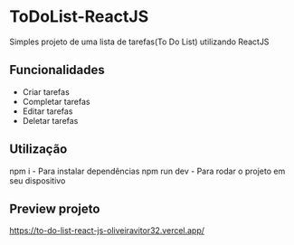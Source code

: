# ToDoList-ReactJS
 Simples projeto de uma lista de tarefas(To Do List) utilizando ReactJS
 
## Funcionalidades
- Criar tarefas
- Completar tarefas
- Editar tarefas
- Deletar tarefas

## Utilização
npm i - Para instalar dependências
npm run dev - Para rodar o projeto em seu dispositivo

## Preview projeto
https://to-do-list-react-js-oliveiravitor32.vercel.app/
